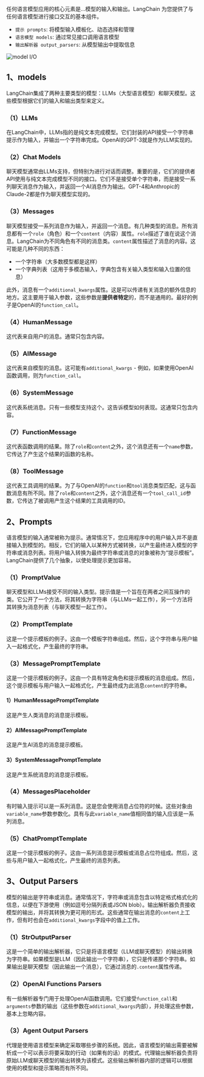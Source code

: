 任何语言模型应用的核心元素是...模型的输入和输出。LangChain 为您提供了与任何语言模型进行接口交互的基本组件。

- `提示 prompts`: 将模型输入模板化、动态选择和管理
- `语言模型 models`: 通过常见接口调用语言模型
- `输出解析器 output_parsers`: 从模型输出中提取信息

![model I/O](https://python.langchain.com.cn/assets/images/model_io-e6fc0045b7eae0377a4ddeb90dc8cdb8.jpg)

## 1、models

LangChain集成了两种主要类型的模型：LLMs（大型语言模型）和聊天模型。这些模型根据它们的输入和输出类型来定义。

### （1）LLMs

在LangChain中，LLMs指的是纯文本完成模型。它们封装的API接受一个字符串提示作为输入，并输出一个字符串完成。OpenAI的GPT-3就是作为LLM实现的。

### （2）Chat Models

聊天模型通常由LLMs支持，但特别为进行对话而调整。重要的是，它们的提供者API使用与纯文本完成模型不同的接口。它们不是接受单个字符串，而是接受一系列聊天消息作为输入，并返回一个AI消息作为输出。GPT-4和Anthropic的Claude-2都是作为聊天模型实现的。

### （3）Messages

聊天模型接受一系列消息作为输入，并返回一个消息。有几种类型的消息。所有消息都有一个`role`（角色）和一个`content`（内容）属性。`role`描述了谁在说这个消息。LangChain为不同角色有不同的消息类。`content`属性描述了消息的内容。这可能是几种不同的东西：

- 一个字符串（大多数模型都是这样）
- 一个字典列表（这用于多模态输入，字典包含有关输入类型和输入位置的信息）

此外，消息有一个`additional_kwargs`属性。这是可以传递有关消息的额外信息的地方。这主要用于输入参数，这些参数是**提供者特定**的，而不是通用的。最好的例子是OpenAI的`function_call`。

### （4）HumanMessage

这代表来自用户的消息。通常只包含内容。

### （5）AIMessage

这代表来自模型的消息。这可能有`additional_kwargs` - 例如，如果使用OpenAI函数调用，则为`function_call`。

### （6）SystemMessage

这代表系统消息。只有一些模型支持这个。这告诉模型如何表现。这通常只包含内容。

### （7）FunctionMessage

这代表函数调用的结果。除了`role`和`content`之外，这个消息还有一个`name`参数，它传达了产生这个结果的函数的名称。

### （8）ToolMessage

这代表工具调用的结果。为了与OpenAI的`function`和`tool`消息类型匹配，这与函数消息有所不同。除了`role`和`content`之外，这个消息还有一个`tool_call_id`参数，它传达了被调用产生这个结果的工具调用的ID。

## 2、Prompts

语言模型的输入通常被称为提示。通常情况下，您应用程序中的用户输入并不是直接输入到模型的。相反，它们的输入以某种方式被转换，以产生最终进入模型的字符串或消息列表。将用户输入转换为最终字符串或消息的对象被称为“提示模板”。LangChain提供了几个抽象，以使处理提示更加容易。

### （1）PromptValue

聊天模型和LLMs接受不同的输入类型。提示值是一个旨在在两者之间互操作的类。它公开了一个方法，将其转换为字符串（与LLMs一起工作），另一个方法将其转换为消息列表（与聊天模型一起工作）。

### （2）PromptTemplate

这是一个提示模板的例子。这由一个模板字符串组成。然后，这个字符串与用户输入一起格式化，产生最终的字符串。

### （3）MessagePromptTemplate

这是一个提示模板的例子。这由一个具有特定角色和提示模板的消息组成。然后，这个提示模板与用户输入一起格式化，产生最终成为此消息`content`的字符串。

#### 1）HumanMessagePromptTemplate

这是产生人类消息的消息提示模板。

#### 2）AIMessagePromptTemplate

这是产生AI消息的消息提示模板。

#### 3）SystemMessagePromptTemplate

这是产生系统消息的消息提示模板。

### （4）MessagesPlaceholder

有时输入提示可以是一系列消息。这是您会使用消息占位符的时候。这些对象由`variable_name`参数参数化。具有与此`variable_name`值相同值的输入应该是一系列消息。

### （5）ChatPromptTemplate

这是一个提示模板的例子。这由一系列消息提示模板或消息占位符组成。然后，这些与用户输入一起格式化，产生最终的消息列表。

## 3、Output Parsers

模型的输出是字符串或消息。通常情况下，字符串或消息包含以特定格式格式化的信息，以便在下游使用（例如逗号分隔列表或JSON blob）。输出解析器负责接收模型的输出，并将其转换为更可用的形式。这些通常在输出消息的`content`上工作，但有时也会在`additional_kwargs`字段中的值上工作。

### （1）StrOutputParser

这是一个简单的输出解析器，它只是将语言模型（LLM或聊天模型）的输出转换为字符串。如果模型是LLM（因此输出一个字符串），它只是传递那个字符串。如果输出是聊天模型（因此输出一个消息），它通过消息的`.content`属性传递。

### （2）OpenAI Functions Parsers

有一些解析器专门用于处理OpenAI函数调用。它们接受`function_call`和`arguments`参数的输出（这些参数在`additional_kwargs`内部），并处理这些参数，基本上忽略内容。

### （3）Agent Output Parsers

代理是使用语言模型来确定采取哪些步骤的系统。因此，语言模型的输出需要被解析成一个可以表示将要采取的行动（如果有的话）的模式。代理输出解析器负责将原始LLM或聊天模型的输出转换为该模式。这些输出解析器内部的逻辑可以根据使用的模型和提示策略而有所不同。